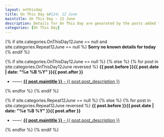 ```yaml
---
layout: onthisday
title: On This Day &#124; 12 June
maintitle: On This Day — 12 June
description: Details for On This Day are genarated by the posts added to the website so the content is subject to changes/updates over time.
categories: [On This Day]
---
```


{% if site.categories.OnThisDay12June == null and site.categories.Repeat12June == null %}
<strong>Sorry no known details for today</strong>
{% endif %}

{% if site.categories.OnThisDay12June == null %}
{% else %}
{% for post in site.categories.OnThisDay12June reversed %}
<strong>{{ post.before }}{{ post.date | date: "%e %B %Y" }}{{ post.after }}</strong>
<ul>
<li> ——: <a href="{{ post.url }}"><strong>{{ post.maintitle }}</strong> - {{ post.post_description }}</a></li>
</ul>
{% endfor %}
{% endif %}

{% if site.categories.Repeat12June == null %}
{% else %}
{% for post in site.categories.Repeat12June reversed %}
<strong>{{ post.before }}{{ post.date | date: "%e %B %Y" }}{{ post.after }}</strong>
<ul>
<li> ——: <a href="{{ post.url }}"><strong>{{ post.maintitle }}</strong> - {{ post.post_description }}</a></li>
</ul>
{% endfor %}
{% endif %}

